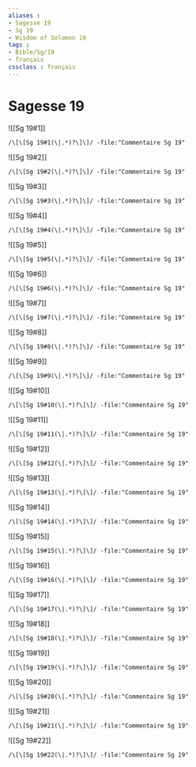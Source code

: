 ```yaml
---
aliases : 
- Sagesse 19
- Sg 19
- Wisdom of Solomon 19
tags : 
- Bible/Sg/19
- français
cssclass : français
---
```


# Sagesse 19

![[Sg 19#1]]

```query
/\[\[Sg 19#1(\|.*)?\]\]/ -file:"Commentaire Sg 19"
```

![[Sg 19#2]]

```query
/\[\[Sg 19#2(\|.*)?\]\]/ -file:"Commentaire Sg 19"
```

![[Sg 19#3]]

```query
/\[\[Sg 19#3(\|.*)?\]\]/ -file:"Commentaire Sg 19"
```

![[Sg 19#4]]

```query
/\[\[Sg 19#4(\|.*)?\]\]/ -file:"Commentaire Sg 19"
```

![[Sg 19#5]]

```query
/\[\[Sg 19#5(\|.*)?\]\]/ -file:"Commentaire Sg 19"
```

![[Sg 19#6]]

```query
/\[\[Sg 19#6(\|.*)?\]\]/ -file:"Commentaire Sg 19"
```

![[Sg 19#7]]

```query
/\[\[Sg 19#7(\|.*)?\]\]/ -file:"Commentaire Sg 19"
```

![[Sg 19#8]]

```query
/\[\[Sg 19#8(\|.*)?\]\]/ -file:"Commentaire Sg 19"
```

![[Sg 19#9]]

```query
/\[\[Sg 19#9(\|.*)?\]\]/ -file:"Commentaire Sg 19"
```

![[Sg 19#10]]

```query
/\[\[Sg 19#10(\|.*)?\]\]/ -file:"Commentaire Sg 19"
```

![[Sg 19#11]]

```query
/\[\[Sg 19#11(\|.*)?\]\]/ -file:"Commentaire Sg 19"
```

![[Sg 19#12]]

```query
/\[\[Sg 19#12(\|.*)?\]\]/ -file:"Commentaire Sg 19"
```

![[Sg 19#13]]

```query
/\[\[Sg 19#13(\|.*)?\]\]/ -file:"Commentaire Sg 19"
```

![[Sg 19#14]]

```query
/\[\[Sg 19#14(\|.*)?\]\]/ -file:"Commentaire Sg 19"
```

![[Sg 19#15]]

```query
/\[\[Sg 19#15(\|.*)?\]\]/ -file:"Commentaire Sg 19"
```

![[Sg 19#16]]

```query
/\[\[Sg 19#16(\|.*)?\]\]/ -file:"Commentaire Sg 19"
```

![[Sg 19#17]]

```query
/\[\[Sg 19#17(\|.*)?\]\]/ -file:"Commentaire Sg 19"
```

![[Sg 19#18]]

```query
/\[\[Sg 19#18(\|.*)?\]\]/ -file:"Commentaire Sg 19"
```

![[Sg 19#19]]

```query
/\[\[Sg 19#19(\|.*)?\]\]/ -file:"Commentaire Sg 19"
```

![[Sg 19#20]]

```query
/\[\[Sg 19#20(\|.*)?\]\]/ -file:"Commentaire Sg 19"
```

![[Sg 19#21]]

```query
/\[\[Sg 19#21(\|.*)?\]\]/ -file:"Commentaire Sg 19"
```

![[Sg 19#22]]

```query
/\[\[Sg 19#22(\|.*)?\]\]/ -file:"Commentaire Sg 19"
```

